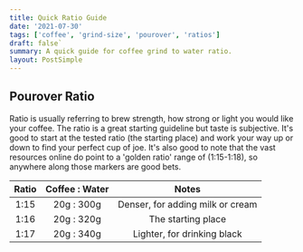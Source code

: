 ```yaml
---
title: Quick Ratio Guide
date: '2021-07-30'
tags: ['coffee', 'grind-size', 'pourover', 'ratios']
draft: false`
summary: A quick guide for coffee grind to water ratio.
layout: PostSimple
---
```


## Pourover Ratio

Ratio is usually referring to brew strength, how strong or light you would like your coffee. The ratio is a great starting guideline but taste is subjective. It's good to start at the tested ratio (the starting place) and work your way up or down to find your perfect cup of joe. It's also good to note that the vast resources online do point to a 'golden ratio' range of (1:15-1:18), so anywhere along those markers are good bets.

| Ratio | Coffee : Water |              Notes               |
| :---: | :------------: | :------------------------------: |
| 1:15  |   20g : 300g   | Denser, for adding milk or cream |
| 1:16  |   20g : 320g   |        The starting place        |
| 1:17  |   20g : 340g   |   Lighter, for drinking black    |
